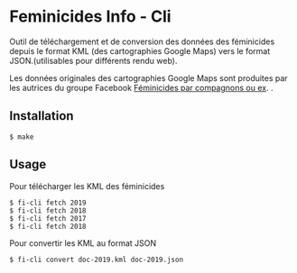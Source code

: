 # Feminicides Info - Cli

Outil de téléchargement et de conversion des données des féminicides depuis le
format KML (des cartographies Google Maps) vers le format JSON.(utilisables
pour différents rendu web).

Les données originales des cartographies Google Maps sont produites par les
autrices du groupe Facebook [Féminicides par compagnons ou
ex](https://www.facebook.com/feminicide/). .

## Installation

    $ make


## Usage

Pour télécharger les KML des féminicides 

    $ fi-cli fetch 2019
    $ fi-cli fetch 2018
    $ fi-cli fetch 2017
    $ fi-cli fetch 2018

Pour convertir les KML au format JSON

    $ fi-cli convert doc-2019.kml doc-2019.json




